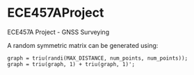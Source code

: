 ECE457AProject
==============

ECE457A Project - GNSS Surveying

A random symmetric matrix can be generated using:

    graph = triu(randi(MAX_DISTANCE, num_points, num_points));
    graph = triu(graph, 1) + triu(graph, 1)';
